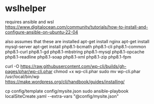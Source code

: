 # wslhelper
requires ansible and wsl
https://www.digitalocean.com/community/tutorials/how-to-install-and-configure-ansible-on-ubuntu-22-04

also assumes that these are installed
apt-get install nginx
apt-get install mysql-server
apt-get install php8.1-bcmath php8.1-cli php8.1-common php8.1-curl php8.1-gd php8.1-mbstring php8.1-mysql php8.1-opcache php8.1-readline php8.1-soap php8.1-xml php8.1-zip php8.1-fpm

curl -O https://raw.githubusercontent.com/wp-cli/builds/gh-pages/phar/wp-cli.phar
chmod +x wp-cli.phar
sudo mv wp-cli.phar /usr/local/bin/wp
https://make.wordpress.org/cli/handbook/guides/installing/


cp config/template config/mysite.json
sudo ansible-playbook localSiteCreate.yaml --extra-vars "@config/mysite.json"
